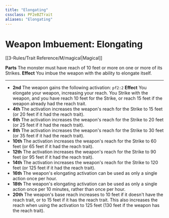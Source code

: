 ```yaml
---
title: "Elongating"
cssclass: PF2eBZTrait
aliases: "Elongating"
---
```


# Weapon Imbuement: Elongating
[[3-Rules/Trait Reference/M/magical|Magical]]

**Parts** The monster must have reach of 10 feet or more on one or more of its Strikes.
**Effect** You imbue the weapon with the ability to elongate itself.

* * *

*   **2nd** The weapon gains the following activation:
    `pf2:2` **Effect** You elongate your weapon, increasing your reach. You Strike with the weapon, and you have reach 10 feet for the Strike, or reach 15 feet if the weapon already had the reach trait.
*   **4th** The activation increases the weapon's reach for the Strike to 15 feet (or 20 feet if it had the reach trait).
*   **6th** The activation increases the weapon's reach for the Strike to 20 feet (or 25 feet if it had the reach trait).
*   **8th** The activation increases the weapon's reach for the Strike to 30 feet (or 35 feet if it had the reach trait).
*   **10th** The activation increases the weapon's reach for the Strike to 60 feet (or 65 feet if it had the reach trait).
*   **12th** The activation increases the weapon's reach for the Strike to 90 feet (or 95 feet if it had the reach trait).
*   **14th** The activation increases the weapon's reach for the Strike to 120 feet (or 125 feet if it had the reach trait).
*   **16th** The weapon's elongating activation can be used as only a single action once per hour.
*   **18th** The weapon's elongating activation can be used as only a single action once per 10 minutes, rather than once per hour.
*   **20th** The weapon's base reach increases to 10 feet if it doesn't have the reach trait, or to 15 feet if it has the reach trait. This also increases the reach when using the activation to 125 feet (130 feet if the weapon has the reach trait).